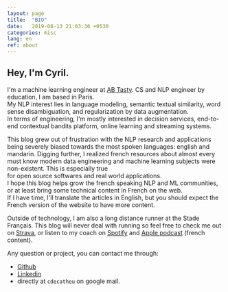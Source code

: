 ```yaml
---
layout: page
title:  "BIO"
date:   2019-08-13 21:03:36 +0530
categories: misc
lang: en
ref: about
---
```

## Hey, I'm Cyril.  

I'm a machine learning engineer at [AB Tasty][abtasty]. 
CS and NLP engineer by education, I am based in Paris.     
My NLP interest lies in language modeling, semantic textual similarity, 
word sense disambiguation, and regularization by data augmentation.  
In terms of engineering, I'm mostly interested in decision services, 
end-to-end contextual bandits platform, online learning and streaming systems.

This blog grew out of frustration with the NLP research and applications being severely biased towards the most spoken 
languages: english and mandarin. Digging further, I realized french resources about almost every 
must know modern data engineering and machine learning subjects were non-existent. This is especially true   
for open source softwares and real world applications.    
I hope this blog helps grow the french speaking NLP and ML communities, or at least bring some technical content in French on the web.      
If I have time, I'll translate the articles in English, but you should expect the 
French version of the website to have more content.    

Outside of technology, I am also a long distance runner at the Stade Français. This blog will never deal with running so
feel free to check me out on [Strava][strava], 
or listen to my coach on [Spotify][dltc-spoti] 
and [Apple podcast][dltc-apple] (french content).

Any question or project, you can contact me through:
  - [Github][github] 
  - [Linkedin][linkedin]
  - directly at `cdecatheu` on google mail. 




[abtasty]:    https://www.abtasty.com/
[linkedin]:   https://www.linkedin.com/in/cyril-de-catheu/
[github]:     https://github.com/cyrilou242
[strava]:     https://www.strava.com/athletes/14548186
[dltc-spoti]: https://open.spotify.com/episode/0GzZoocBsk5BgNc3BshXAS
[dltc-apple]: https://podcasts.apple.com/fr/podcast/dans-la-t%C3%AAte-dun-coureur/id1444365160

